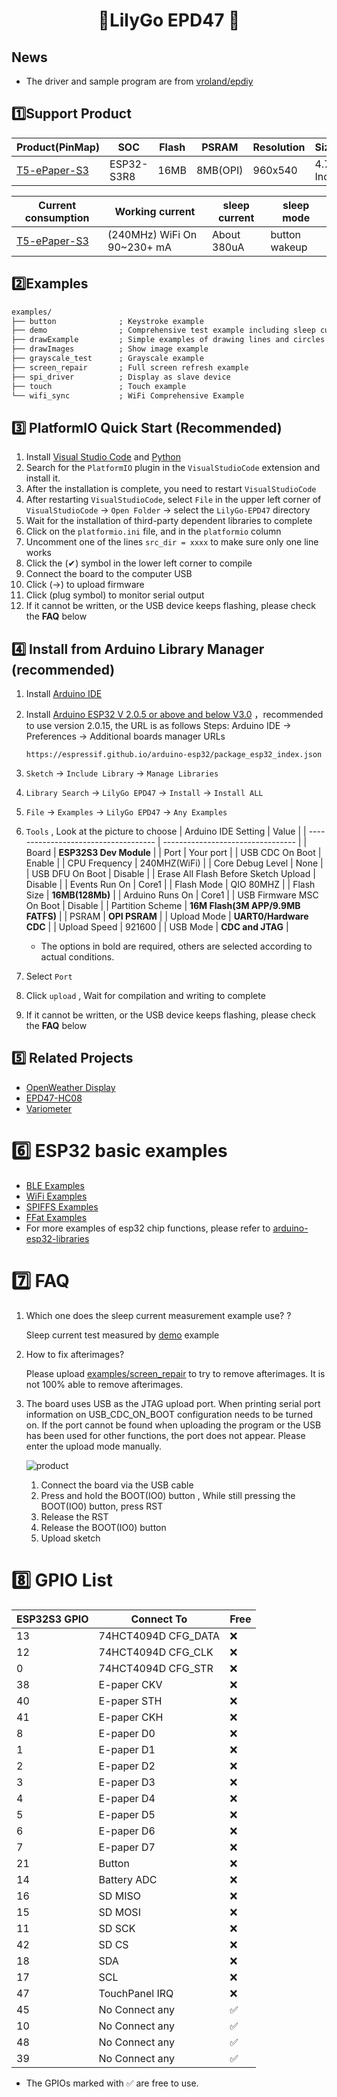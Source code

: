 <h1 align = "center">🌟LilyGo EPD47 🌟</h1>

<!-- ## **English | [中文](./README_CN.MD)** -->

## News

- The driver and sample program are from [vroland/epdiy](https://github.com/vroland/epdiy)

## 1️⃣Support Product

| Product(PinMap)   | SOC        | Flash | PSRAM    | Resolution | Size     |
| ----------------- | ---------- | ----- | -------- | ---------- | -------- |
| [T5-ePaper-S3][1] | ESP32-S3R8 | 16MB  | 8MB(OPI) | 960x540    | 4.7 Inch |

| Current consumption | Working current             | sleep current | sleep mode    |
| ------------------- | --------------------------- | ------------- | ------------- |
| [T5-ePaper-S3][1]   | (240MHz) WiFi On 90~230+ mA | About 380uA   | button wakeup |

[1]: https://www.lilygo.cc/products/t5-4-7-inch-e-paper-v2-3

## 2️⃣Examples

```txt
examples/
├── button              ; Keystroke example
├── demo                ; Comprehensive test example including sleep current test
├── drawExample         ; Simple examples of drawing lines and circles
├── drawImages          ; Show image example
├── grayscale_test      ; Grayscale example
├── screen_repair       ; Full screen refresh example
├── spi_driver          ; Display as slave device
├── touch               ; Touch example
└── wifi_sync           ; WiFi Comprehensive Example
```

## 3️⃣ PlatformIO Quick Start (Recommended)

1. Install [Visual Studio Code](https://code.visualstudio.com/) and [Python](https://www.python.org/)
2. Search for the `PlatformIO` plugin in the `VisualStudioCode` extension and install it.
3. After the installation is complete, you need to restart `VisualStudioCode`
4. After restarting `VisualStudioCode`, select `File` in the upper left corner of `VisualStudioCode` -> `Open Folder` -> select the `LilyGo-EPD47` directory
5. Wait for the installation of third-party dependent libraries to complete
6. Click on the `platformio.ini` file, and in the `platformio` column
7. Uncomment one of the lines `src_dir = xxxx` to make sure only one line works
8. Click the (✔) symbol in the lower left corner to compile
9. Connect the board to the computer USB
10. Click (→) to upload firmware
11. Click (plug symbol) to monitor serial output
12. If it cannot be written, or the USB device keeps flashing, please check the **FAQ** below

## 4️⃣ Install from Arduino Library Manager (recommended)

1. Install [Arduino IDE](https://www.arduino.cc/en/software)
2. Install [Arduino ESP32 V 2.0.5 or above and below V3.0](https://docs.espressif.com/projects/arduino-esp32/en/latest/) ，recommended to use version 2.0.15, the URL is as follows 
    Steps: Arduino IDE -> Preferences -> Additional boards manager URLs
    ```url
    https://espressif.github.io/arduino-esp32/package_esp32_index.json
    ```
3. `Sketch` -> `Include Library` -> `Manage Libraries`
4. `Library Search` -> `LilyGo EPD47` -> `Install` -> `Install ALL`
5. `File` -> `Examples` -> `LilyGo EPD47` -> `Any Examples`
6. `Tools` , Look at the picture to choose
   | Arduino IDE Setting                  | Value                             |
   | ------------------------------------ | --------------------------------- |
   | Board                                | **ESP32S3 Dev Module**            |
   | Port                                 | Your port                         |
   | USB CDC On Boot                      | Enable                            |
   | CPU Frequency                        | 240MHZ(WiFi)                      |
   | Core Debug Level                     | None                              |
   | USB DFU On Boot                      | Disable                           |
   | Erase All Flash Before Sketch Upload | Disable                           |
   | Events Run On                        | Core1                             |
   | Flash Mode                           | QIO 80MHZ                         |
   | Flash Size                           | **16MB(128Mb)**                   |
   | Arduino Runs On                      | Core1                             |
   | USB Firmware MSC On Boot             | Disable                           |
   | Partition Scheme                     | **16M Flash(3M APP/9.9MB FATFS)** |
   | PSRAM                                | **OPI PSRAM**                     |
   | Upload Mode                          | **UART0/Hardware CDC**            |
   | Upload Speed                         | 921600                            |
   | USB Mode                             | **CDC and JTAG**                  |

   - The options in bold are required, others are selected according to actual conditions.

7. Select `Port`
8. Click `upload` , Wait for compilation and writing to complete
9.  If it cannot be written, or the USB device keeps flashing, please check the **FAQ** below


## 5️⃣ Related Projects

- [OpenWeather Display](https://github.com/Xinyuan-LilyGO/LilyGo-EPD-4-7-OWM-Weather-Display/tree/web)
- [EPD47-HC08](https://github.com/Xinyuan-LilyGO/EPD47-HC08.git)
- [Variometer](https://github.com/Oganisyan/Variometer-LilyGoEPD47)


# 6️⃣ ESP32 basic examples

- [BLE Examples](https://github.com/espressif/arduino-esp32/tree/master/libraries/BLE)
- [WiFi Examples](https://github.com/espressif/arduino-esp32/tree/master/libraries/WiFi)
- [SPIFFS Examples](https://github.com/espressif/arduino-esp32/tree/master/libraries/SPIFFS)
- [FFat Examples](https://github.com/espressif/arduino-esp32/tree/master/libraries/FFat)
- For more examples of esp32 chip functions, please refer to [arduino-esp32-libraries](https://github.com/espressif/arduino-esp32/tree/master/libraries)

# 7️⃣ FAQ

1. Which one does the sleep current measurement example use? ?

    Sleep current test measured by [demo](./examples/demo/demo.ino) example

2. How to fix afterimages?

    Please upload [examples/screen_repair](./examples/screen_repair) to try to remove afterimages.
    It is not 100% able to remove afterimages.

3. The board uses USB as the JTAG upload port. When printing serial port information on USB_CDC_ON_BOOT configuration needs to be turned on.
If the port cannot be found when uploading the program or the USB has been used for other functions, the port does not appear.
Please enter the upload mode manually.
   
   ![product](images/product.jpg)

   1. Connect the board via the USB cable
   2. Press and hold the BOOT(IO0) button , While still pressing the BOOT(IO0) button, press RST
   3. Release the RST
   4. Release the BOOT(IO0) button
   5. Upload sketch

# 8️⃣ GPIO List

| ESP32S3 GPIO | Connect To          | Free |
| ------------ | ------------------- | ---- |
| 13           | 74HCT4094D CFG_DATA | ❌    |
| 12           | 74HCT4094D CFG_CLK  | ❌    |
| 0            | 74HCT4094D CFG_STR  | ❌    |
| 38           | E-paper CKV         | ❌    |
| 40           | E-paper STH         | ❌    |
| 41           | E-paper CKH         | ❌    |
| 8            | E-paper D0          | ❌    |
| 1            | E-paper D1          | ❌    |
| 2            | E-paper D2          | ❌    |
| 3            | E-paper D3          | ❌    |
| 4            | E-paper D4          | ❌    |
| 5            | E-paper D5          | ❌    |
| 6            | E-paper D6          | ❌    |
| 7            | E-paper D7          | ❌    |
| 21           | Button              | ❌    |
| 14           | Battery ADC         | ❌    |
| 16           | SD MISO             | ❌    |
| 15           | SD MOSI             | ❌    |
| 11           | SD  SCK             | ❌    |
| 42           | SD  CS              | ❌    |
| 18           | SDA                 | ❌    |
| 17           | SCL                 | ❌    |
| 47           | TouchPanel IRQ      | ❌    |
| 45           | No Connect any      | ✅    |
| 10           | No Connect any      | ✅    |
| 48           | No Connect any      | ✅    |
| 39           | No Connect any      | ✅    |

* The GPIOs marked with ✅ are free to use.